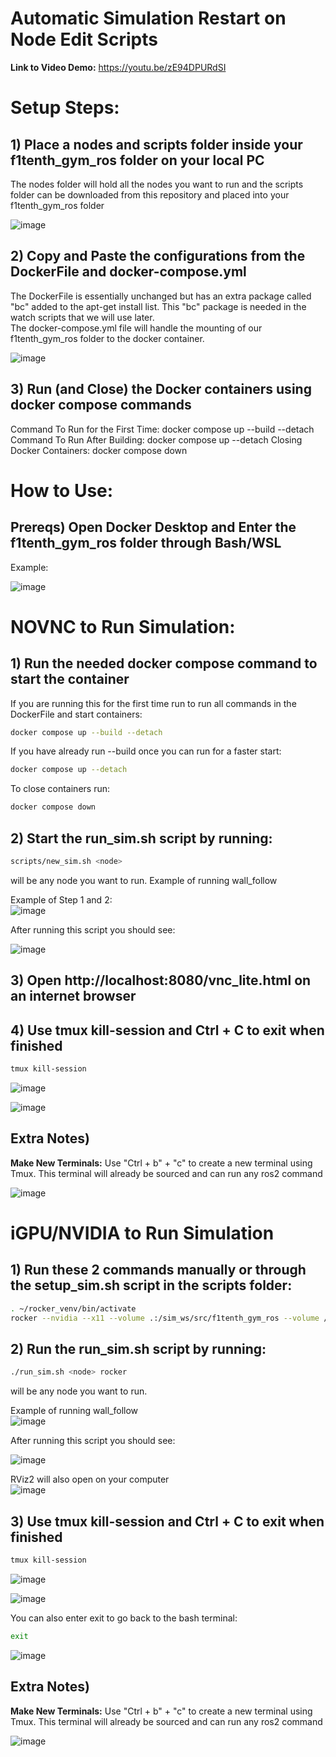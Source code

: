 # Automatic Simulation Restart on Node Edit Scripts

**Link to Video Demo:** https://youtu.be/zE94DPURdSI

# Setup Steps:

## 1) Place a nodes and scripts folder inside your f1tenth_gym_ros folder on your local PC

The nodes folder will hold all the nodes you want to run and the scripts folder can be downloaded from this repository and placed into your f1tenth_gym_ros folder

![image](https://github.com/user-attachments/assets/09ccb62a-164f-4086-a30e-f2edfbf667f0)

## 2) Copy and Paste the configurations from the DockerFile and docker-compose.yml 

The DockerFile is essentially unchanged but has an extra package called "bc" added to the apt-get install list. This "bc" package is needed in the watch scripts that we will use later.  
The docker-compose.yml file will handle the mounting of our f1tenth_gym_ros folder to the docker container.

![image](https://github.com/user-attachments/assets/1e35ec7e-416f-4f0a-919f-c4504386f892)

## 3) Run (and Close) the Docker containers using docker compose commands

Command To Run for the First Time: docker compose up --build --detach
Command To Run After Building: docker compose up --detach
Closing Docker Containers: docker compose down

# How to Use:

## Prereqs) Open Docker Desktop and Enter the f1tenth_gym_ros folder through Bash/WSL
Example:

![image](https://github.com/user-attachments/assets/1b3893f5-2b06-459e-b0b8-c1a38289ee12)

# NOVNC to Run Simulation: 

## 1) Run the needed docker compose command to start the container

If you are running this for the first time run to run all commands in the DockerFile and start containers:

```bash
docker compose up --build --detach
```

If you have already run --build once you can run for a faster start: 
```bash
docker compose up --detach
```

To close containers run: 
```bash
docker compose down
```

## 2) Start the run_sim.sh script by running:

```bash
scripts/new_sim.sh <node>
```
<node> will be any node you want to run. Example of running wall_follow  

Example of Step 1 and 2:  
![image](https://github.com/user-attachments/assets/49c7cf1e-b3b7-4f11-a27a-b78e00411dd7)

After running this script you should see:

![image](https://github.com/user-attachments/assets/ea6cfedd-363b-4d47-8dbb-07c922291b72)

## 3) Open http://localhost:8080/vnc_lite.html on an internet browser


## 4) Use tmux kill-session and Ctrl + C to exit when finished

```bash
tmux kill-session
```

![image](https://github.com/user-attachments/assets/91ed0a2f-dc96-4598-b1f6-78dd7b05fa51)

![image](https://github.com/user-attachments/assets/1b835b02-4f1d-4e89-b802-972b8557745e)

## Extra Notes)

**Make New Terminals:** Use "Ctrl + b" + "c" to create a new terminal using Tmux. This terminal will already be sourced and can run any ros2 command

![image](https://github.com/user-attachments/assets/8cc8fc1f-d42e-4829-9dbc-67b98a70ef2a)

# iGPU/NVIDIA to Run Simulation

## 1) Run these 2 commands manually or through the setup_sim.sh script in the scripts folder:

```bash
. ~/rocker_venv/bin/activate
rocker --nvidia --x11 --volume .:/sim_ws/src/f1tenth_gym_ros --volume /mnt/c/Users/caoha/f1tenth_gym_ros/scripts:/sim_ws --volume /mnt/c/Users/caoha/f1tenth_gym_ros/nodes:/sim_ws/src/nodes -- f1tenth_gym_ros
```

## 2) Run the run_sim.sh script by running:

```bash
./run_sim.sh <node> rocker
```

<node> will be any node you want to run.  

Example of running wall_follow  
![image](https://github.com/user-attachments/assets/5a7e16c9-adbb-4713-a70a-9014ccb5fef4)

After running this script you should see:  

![image](https://github.com/user-attachments/assets/ea6cfedd-363b-4d47-8dbb-07c922291b72) 

RViz2 will also open on your computer  
![image](https://github.com/user-attachments/assets/e3505176-7fb8-43f1-904a-f9ce0a8bdcdb)

## 3) Use tmux kill-session and Ctrl + C to exit when finished

```bash
tmux kill-session
```

![image](https://github.com/user-attachments/assets/91ed0a2f-dc96-4598-b1f6-78dd7b05fa51)

![image](https://github.com/user-attachments/assets/1b835b02-4f1d-4e89-b802-972b8557745e)

You can also enter exit to go back to the bash terminal:
```bash
exit
```

![image](https://github.com/user-attachments/assets/cf8eeea2-b232-4a62-ba31-6c5af01241e2)

## Extra Notes)

**Make New Terminals:** Use "Ctrl + b" + "c" to create a new terminal using Tmux. This terminal will already be sourced and can run any ros2 command

![image](https://github.com/user-attachments/assets/8cc8fc1f-d42e-4829-9dbc-67b98a70ef2a)



















